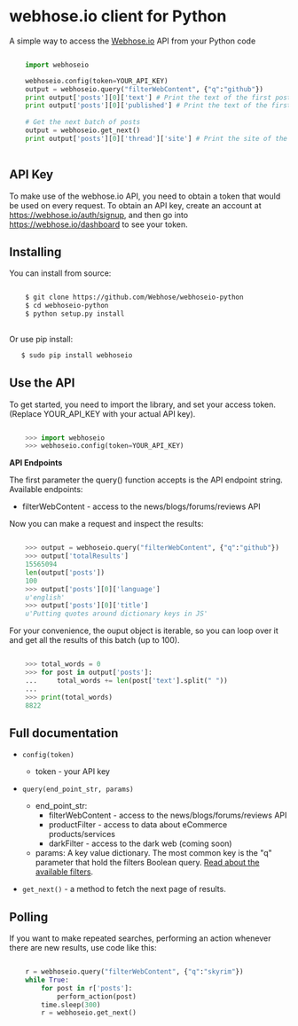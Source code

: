 webhose.io client for Python
============================
A simple way to access the [Webhose.io](https://webhose.io) API from your Python code
```python

    import webhoseio

    webhoseio.config(token=YOUR_API_KEY)
    output = webhoseio.query("filterWebContent", {"q":"github"})
    print output['posts'][0]['text'] # Print the text of the first post
    print output['posts'][0]['published'] # Print the text of the first post publication date
    
    # Get the next batch of posts
    output = webhoseio.get_next()
    print output['posts'][0]['thread']['site'] # Print the site of the first post
    

```

API Key
-------

To make use of the webhose.io API, you need to obtain a token that would be
used on every request. To obtain an API key, create an account at
https://webhose.io/auth/signup, and then go into
https://webhose.io/dashboard to see your token.


Installing
----------
You can install from source:

``` bash

    $ git clone https://github.com/Webhose/webhoseio-python
    $ cd webhoseio-python
    $ python setup.py install
    
 ```
 Or use pip install:
 
 ``` bash
    $ sudo pip install webhoseio
 ```
 
 Use the API
-----------

To get started, you need to import the library, and set your access token.
(Replace YOUR_API_KEY with your actual API key).

```python

    >>> import webhoseio
    >>> webhoseio.config(token=YOUR_API_KEY)      
```

**API Endpoints**

The first parameter the query() function accepts is the API endpoint string. Available endpoints:
* filterWebContent - access to the news/blogs/forums/reviews API

Now you can make a request and inspect the results:

```python

    >>> output = webhoseio.query("filterWebContent", {"q":"github"})
    >>> output['totalResults']
    15565094
    len(output['posts'])
    100
    >>> output['posts'][0]['language']
    u'english'
    >>> output['posts'][0]['title']
    u'Putting quotes around dictionary keys in JS'
```


For your convenience, the ouput object is iterable, so you can loop over it
and get all the results of this batch (up to 100). 

```python

    >>> total_words = 0
    >>> for post in output['posts']:
    ...     total_words += len(post['text'].split(" "))
    ...
    >>> print(total_words)
    8822
```    
Full documentation
------------------

* ``config(token)``

  * token - your API key

* ``query(end_point_str, params)``

  * end_point_str: 
    * filterWebContent - access to the news/blogs/forums/reviews API
    * productFilter - access to data about eCommerce products/services
    * darkFilter - access to the dark web (coming soon)
  * params: A key value dictionary. The most common key is the "q" parameter that hold the filters Boolean query. [Read about the available filters](https://webhose.io/documentation).

* ``get_next()`` - a method to fetch the next page of results.
    
    
Polling
-------

If you want to make repeated searches, performing an action whenever there are
new results, use code like this:

``` python

    r = webhoseio.query("filterWebContent", {"q":"skyrim"})
    while True:
        for post in r['posts']:
            perform_action(post)
        time.sleep(300)
        r = webhoseio.get_next()
```        

